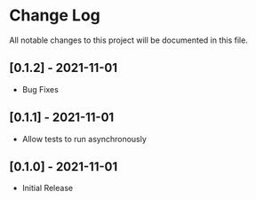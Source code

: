 # Change Log

All notable changes to this project will be documented in this file.

## [0.1.2] - 2021-11-01

- Bug Fixes

## [0.1.1] - 2021-11-01

- Allow tests to run asynchronously

## [0.1.0] - 2021-11-01

- Initial Release
